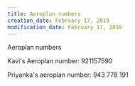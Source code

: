 ```yaml
---
title: Aeroplan numbers
creation_date: February 17, 2019
modification_date: February 17, 2019
---
```



Aeroplan numbers

Kavi's Aeroplan number:
921157590

Priyanka's aeroplan number: 
943 778 191

